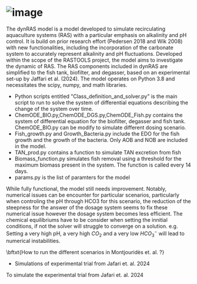 # ![image](https://github.com/Marizauto/dynRAS/assets/128140640/5b76d9d7-d748-4974-bbe4-4270cd8e15a6)



The dynRAS model is a model developed to simulate recirculating aquaculture systems (RAS) with a particular emphasis on alkalinity and pH control. It is build on prior research effort (Pedersen 2018 and Wik 2008) with new functionalities, including the incorporation of the carbonate system to accurately represent alkalinity and pH fluctuations. Developed within the scope of the RASTOOLS project, the model aims to investigate the dynamic of RAS. The RAS components included in dynRAS are simplified to the fish tank, biofilter, and degasser, based on an experimental set-up by Jaffari et al. (2024). The model operates on Python 3.8 and necessitates the scipy, numpy, and math libraries.

* Python scripts entitled "Class_definition_and_solver.py" is the main script to run to solve the system of differential equations describing the change of the system over time. 
* ChemODE_BIO.py,ChemODE_DGS.py,ChemODE_Fish.py contains the system of differential equation for the biofilter, degasser and fish tank. ChemODE_BIO.py can be modify to simulate different dosing scenario.
* Fish_growth.py and Growth_Bacteria.py include the EDO for the fish growth and the growth of the bacteria. Only AOB and NOB are included in the model.
* TAN_prod.py contains a function to simulate TAN excretion from fish
* Biomass_function.py simulates fish removal using a threshold for the maximum biomass present in the system. The function is called every 14 days.
* params.py is the list of paramters for the model

While fully functional, the model still needs improvement. Notably, numerical issues can be encounter for particular scenarios, particularly when controling the pH through HCO3 for this scenario, the reduction of the steepness for the answer of the dosage system seems to fix these numerical issue however the dosage system becomes less efficient. The chemical equilibriums have to be consider when setting the innitial conditions, if not the solver will struggle to converge on a solution. e.g. Setting a very high pH, a very high $CO_2$ and a very low $HCO_3^-$ will lead to numerical instabilities.

\bftxt{How to run the different scenarios in Montjouridès et. al.  ?}

* Simulations of experimental trial from Jafari et. al. 2024

To simulate the experimental trial from Jafari et. al. 2024
